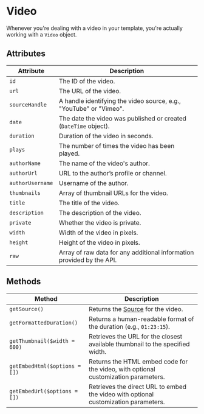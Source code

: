 # Video
Whenever you're dealing with a video in your template, you're actually working with a `Video` object.

## Attributes

Attribute | Description
--- | ---
`id` | The ID of the video.
`url` | The URL of the video.
`sourceHandle` | A handle identifying the video source, e.g., "YouTube" or "Vimeo".
`date` | The date the video was published or created (`DateTime` object).
`duration` | Duration of the video in seconds.
`plays` | The number of times the video has been played.
`authorName` | The name of the video's author.
`authorUrl` | URL to the author’s profile or channel.
`authorUsername` | Username of the author.
`thumbnails` | Array of thumbnail URLs for the video.
`title` | The title of the video.
`description` | The description of the video.
`private` | Whether the video is private.
`width` | Width of the video in pixels.
`height` | Height of the video in pixels.
`raw` | Array of raw data for any additional information provided by the API.

## Methods

Method | Description
--- | ---
`getSource()` | Returns the [Source](docs:developers/source) for the video.
`getFormattedDuration()` | Returns a human-readable format of the duration (e.g., `01:23:15`).
`getThumbnail($width = 600)` | Retrieves the URL for the closest available thumbnail to the specified width.
`getEmbedHtml($options = [])` | Returns the HTML embed code for the video, with optional customization parameters.
`getEmbedUrl($options = [])` | Retrieves the direct URL to embed the video with optional customization parameters.

